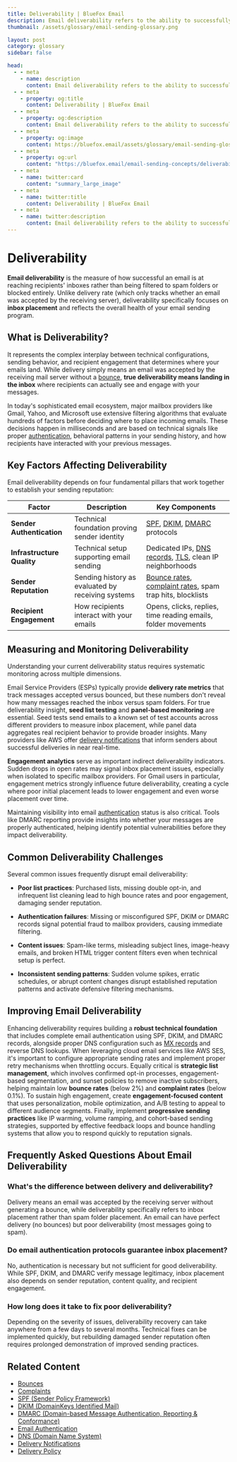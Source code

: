 ```yaml
---
title: Deliverability | BlueFox Email
description: Email deliverability refers to the ability to successfully deliver emails to recipients' inboxes rather than spam folders or being blocked entirely.
thumbnail: /assets/glossary/email-sending-glossary.png

layout: post
category: glossary
sidebar: false

head:
  - - meta
    - name: description
      content: Email deliverability refers to the ability to successfully deliver emails to recipients' inboxes rather than spam folders or being blocked entirely.
  - - meta
    - property: og:title
      content: Deliverability | BlueFox Email
  - - meta
    - property: og:description
      content: Email deliverability refers to the ability to successfully deliver emails to recipients' inboxes rather than spam folders or being blocked entirely.
  - - meta
    - property: og:image
      content: https://bluefox.email/assets/glossary/email-sending-glossary.png
  - - meta
    - property: og:url
      content: "https://bluefox.email/email-sending-concepts/deliverability"
  - - meta
    - name: twitter:card
      content: "summary_large_image"
  - - meta
    - name: twitter:title
      content: Deliverability | BlueFox Email
  - - meta
    - name: twitter:description
      content: Email deliverability refers to the ability to successfully deliver emails to recipients' inboxes rather than spam folders or being blocked entirely.
---
```

<GlossaryNavigation/>

# Deliverability

**Email deliverability** is the measure of how successful an email is at reaching recipients' inboxes rather than being filtered to spam folders or blocked entirely. Unlike delivery rate (which only tracks whether an email was accepted by the receiving server), deliverability specifically focuses on **inbox placement** and reflects the overall health of your email sending program.

## What is Deliverability?

It represents the complex interplay between technical configurations, sending behavior, and recipient engagement that determines where your emails land. While delivery simply means an email was accepted by the receiving mail server without a [bounce](/email-sending-concepts/bounces), **true deliverability means landing in the inbox** where recipients can actually see and engage with your messages.

In today's sophisticated email ecosystem, major mailbox providers like Gmail, Yahoo, and Microsoft use extensive filtering algorithms that evaluate hundreds of factors before deciding where to place incoming emails. These decisions happen in milliseconds and are based on technical signals like proper [authentication](/email-sending-concepts/email-authentication), behavioral patterns in your sending history, and how recipients have interacted with your previous messages.

## Key Factors Affecting Deliverability

Email deliverability depends on four fundamental pillars that work together to establish your sending reputation:

| Factor | Description | Key Components |
|--------|-------------|----------------|
| **Sender Authentication** | Technical foundation proving sender identity | [SPF](/email-sending-concepts/spf), [DKIM](/email-sending-concepts/dkim), [DMARC](/email-sending-concepts/dmarc) protocols |
| **Infrastructure Quality** | Technical setup supporting email sending | Dedicated IPs, [DNS records](/email-sending-concepts/dns), [TLS](/email-sending-concepts/tls), clean IP neighborhoods |
| **Sender Reputation** | Sending history as evaluated by receiving systems | [Bounce rates](/email-sending-concepts/bounce-rate), [complaint rates](/email-sending-concepts/complaints), spam trap hits, blocklists |
| **Recipient Engagement** | How recipients interact with your emails | Opens, clicks, replies, time reading emails, folder movements |

## Measuring and Monitoring Deliverability

Understanding your current deliverability status requires systematic monitoring across multiple dimensions.

Email Service Providers (ESPs) typically provide **delivery rate metrics** that track messages accepted versus bounced, but these numbers don't reveal how many messages reached the inbox versus spam folders. For true deliverability insight, **seed list testing** and **panel-based monitoring** are essential. Seed tests send emails to a known set of test accounts across different providers to measure inbox placement, while panel data aggregates real recipient behavior to provide broader insights. Many providers like AWS offer [delivery notifications](/aws-concepts/delivery-notifications) that inform senders about successful deliveries in near real-time.

**Engagement analytics** serve as important indirect deliverability indicators. Sudden drops in open rates may signal inbox placement issues, especially when isolated to specific mailbox providers. For Gmail users in particular, engagement metrics strongly influence future deliverability, creating a cycle where poor initial placement leads to lower engagement and even worse placement over time.

Maintaining visibility into email [authentication](/email-sending-concepts/email-authentication) status is also critical. Tools like DMARC reporting provide insights into whether your messages are properly authenticated, helping identify potential vulnerabilities before they impact deliverability.

## Common Deliverability Challenges

Several common issues frequently disrupt email deliverability:

- **Poor list practices**: Purchased lists, missing double opt-in, and infrequent list cleaning lead to high bounce rates and poor engagement, damaging sender reputation.

- **Authentication failures**: Missing or misconfigured SPF, DKIM or DMARC records signal potential fraud to mailbox providers, causing immediate filtering.

- **Content issues**: Spam-like terms, misleading subject lines, image-heavy emails, and broken HTML trigger content filters even when technical setup is perfect.

- **Inconsistent sending patterns**: Sudden volume spikes, erratic schedules, or abrupt content changes disrupt established reputation patterns and activate defensive filtering mechanisms.

## Improving Email Deliverability

Enhancing deliverability requires building a **robust technical foundation** that includes complete email authentication using SPF, DKIM, and DMARC records, alongside proper DNS configuration such as [MX records](/email-sending-concepts/mx-record) and reverse DNS lookups. When leveraging cloud email services like AWS SES, it's important to configure appropriate sending rates and implement proper retry mechanisms when throttling occurs. Equally critical is **strategic list management**, which involves confirmed opt-in processes, engagement-based segmentation, and sunset policies to remove inactive subscribers, helping maintain low **bounce rates** (below 2%) and **complaint rates** (below 0.1%). To sustain high engagement, create **engagement-focused content** that uses personalization, mobile optimization, and A/B testing to appeal to different audience segments. Finally, implement **progressive sending practices** like IP warming, volume ramping, and cohort-based sending strategies, supported by effective feedback loops and bounce handling systems that allow you to respond quickly to reputation signals.


## Frequently Asked Questions About Email Deliverability

### What's the difference between delivery and deliverability?

Delivery means an email was accepted by the receiving server without generating a bounce, while deliverability specifically refers to inbox placement rather than spam folder placement. An email can have perfect delivery (no bounces) but poor deliverability (most messages going to spam).

### Do email authentication protocols guarantee inbox placement?

No, authentication is necessary but not sufficient for good deliverability. While SPF, DKIM, and DMARC verify message legitimacy, inbox placement also depends on sender reputation, content quality, and recipient engagement.

### How long does it take to fix poor deliverability?

Depending on the severity of issues, deliverability recovery can take anywhere from a few days to several months. Technical fixes can be implemented quickly, but rebuilding damaged sender reputation often requires prolonged demonstration of improved sending practices.

## Related Content

- [Bounces](/email-sending-concepts/bounces)
- [Complaints](/email-sending-concepts/complaints)
- [SPF (Sender Policy Framework)](/email-sending-concepts/spf)
- [DKIM (DomainKeys Identified Mail)](/email-sending-concepts/dkim)
- [DMARC (Domain-based Message Authentication, Reporting & Conformance)](/email-sending-concepts/dmarc)
- [Email Authentication](/email-sending-concepts/email-authentication)
- [DNS (Domain Name System)](/email-sending-concepts/dns)
- [Delivery Notifications](/aws-concepts/delivery-notifications)
- [Delivery Policy](/aws-concepts/delivery-policy)

<GlossaryCTA />
